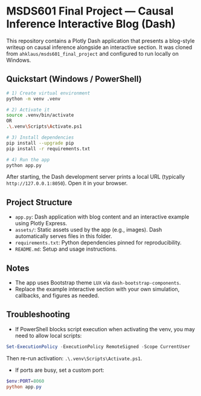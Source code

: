 # MSDS601 Final Project — Causal Inference Interactive Blog (Dash)

This repository contains a Plotly Dash application that presents a blog-style writeup on causal inference alongside an interactive section. It was cloned from `ahklaus/msds601_final_project` and configured to run locally on Windows.

## Quickstart (Windows / PowerShell)

```bash
# 1) Create virtual environment
python -m venv .venv

# 2) Activate it
source .venv/bin/activate 
OR
.\.venv\Scripts\Activate.ps1

# 3) Install dependencies
pip install --upgrade pip
pip install -r requirements.txt

# 4) Run the app
python app.py
```

After starting, the Dash development server prints a local URL (typically `http://127.0.0.1:8050`). Open it in your browser.

## Project Structure

- `app.py`: Dash application with blog content and an interactive example using Plotly Express.
- `assets/`: Static assets used by the app (e.g., images). Dash automatically serves files in this folder.
- `requirements.txt`: Python dependencies pinned for reproducibility.
- `README.md`: Setup and usage instructions.

## Notes

- The app uses Bootstrap theme `LUX` via `dash-bootstrap-components`.
- Replace the example interactive section with your own simulation, callbacks, and figures as needed.

## Troubleshooting

- If PowerShell blocks script execution when activating the venv, you may need to allow local scripts:
```powershell
Set-ExecutionPolicy -ExecutionPolicy RemoteSigned -Scope CurrentUser
```
Then re-run activation: `.\.venv\Scripts\Activate.ps1`.

- If ports are busy, set a custom port:
```powershell
$env:PORT=8060
python app.py
```
